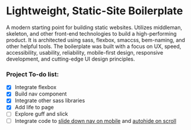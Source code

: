 # Lightweight, Static-Site Boilerplate
A modern starting point for building static websites. Utilizes middleman, skeleton, and other front-end technologies to build a high-performing product. It is architected using sass, flexbox, smaccss, bem-naming, and other helpful tools. The boilerplate was built with a focus on UX, speed, accessibility, usability, reliability, mobile-first design, responsive development, and cutting-edge UI design principles.

### Project To-do list:
- [X] Integrate flexbox
- [X] Build nav component
- [X] Integrate other sass libraries
- [X] Add life to page
- [ ] Explore guff and slick
- [ ] Integrate code to [slide down nav on mobile](https://codyhouse.co/demo/secondary-sliding-navigation/index.html) and [autohide on scroll](https://codyhouse.co/demo/auto-hiding-navigation/nav-hero-subnav.html)